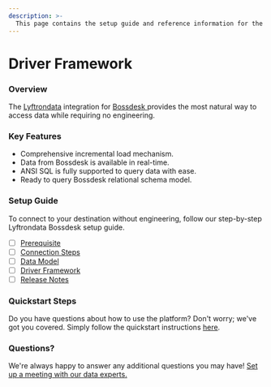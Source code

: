 ```yaml
---
description: >-
  This page contains the setup guide and reference information for the Bossdesk source connector.
---
```


# Driver Framework

### Overview

The [Lyftrondata](https://www.lyftrondata.com/) integration for [Bossdesk](https://www.lyftrondata.com/integration/bossdesk/)[ ](https://www.lyftrondata.com/integration/bossdesk/)provides the most natural way to access data while requiring no engineering.

### Key Features

* Comprehensive incremental load mechanism.
* Data from Bossdesk is available in real-time.&#x20;
* ANSI SQL is fully supported to query data with ease.
* Ready to query Bossdesk relational schema model.

### Setup Guide

To connect to your destination without engineering, follow our step-by-step Lyftrondata Bossdesk setup guide.

* [ ] [Prerequisite](../../business-analytics/bossdesk/prerequisite.md)
* [ ] [Connection Steps](../../business-analytics/bossdesk/connection-steps.md)
* [ ] [Data Model](../../business-analytics/bossdesk/data-model/)
* [ ] [Driver Framework](../../business-analytics/bossdesk/driver-framework/)
* [ ] [Release Notes](../../business-analytics/bossdesk/release-notes.md)

### Quickstart Steps

Do you have questions about how to use the platform? Don't worry; we've got you covered. Simply follow the quickstart instructions [here](../../../quickstart-steps.md).

### Questions? <a href="#questions" id="questions"></a>

We're always happy to answer any additional questions you may have! [Set up a meeting with our data experts.](https://www.lyftrondata.com/book-a-meeting/)



